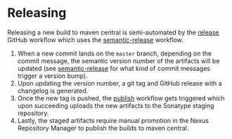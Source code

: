 Releasing
=========

Releasing a new build to maven central is semi-automated by the [release] GitHub workflow which uses the [semantic-release] workflow.

1. When a new commit lands on the `master` branch, depending on the commit message, the semantic version number
of the artifacts will be updated (see [semantic-release] for what kind of commit messages trigger a version bump).
2. Upon updating the version number, a git tag and GitHub release with a changelog is generated.
3. Once the new tag is pushed, the [publish] workflow gets triggered which upon succeeding uploads the new artifacts to the Sonatype staging repository.
4. Lastly, the staged artifacts require manual promotion in the Nexus Repository Manager to publish the builds to maven central.

[release]: .github/workflows/release.yml
[publish]: .github/workflows/publish.yml
[semantic-release]: https://github.com/semantic-release/semantic-release
